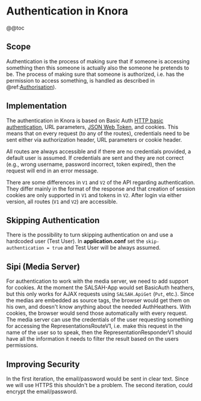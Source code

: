 <!---
Copyright © 2015-2018 the contributors (see Contributors.md).

This file is part of Knora.

Knora is free software: you can redistribute it and/or modify
it under the terms of the GNU Affero General Public License as published
by the Free Software Foundation, either version 3 of the License, or
(at your option) any later version.

Knora is distributed in the hope that it will be useful,
but WITHOUT ANY WARRANTY; without even the implied warranty of
MERCHANTABILITY or FITNESS FOR A PARTICULAR PURPOSE.  See the
GNU Affero General Public License for more details.

You should have received a copy of the GNU Affero General Public
License along with Knora.  If not, see <http://www.gnu.org/licenses/>.
-->

# Authentication in Knora

@@toc

## Scope

Authentication is the process of making sure that if someone is
accessing something then this someone is actually also the someone he
pretends to be. The process of making sure that someone is authorized,
i.e. has the permission to access something, is handled as described in
@ref:[Authorisation](../../../02-knora-ontologies/knora-base.md#authorisation)).

## Implementation

The authentication in Knora is based on Basic Auth [HTTP basic
authentication](https://en.wikipedia.org/wiki/Basic_access_authentication),
URL parameters, [JSON Web Token](https://jwt.io), and cookies. This means
that on every request (to any of the routes), credentials need to be
sent either via authorization header, URL parameters or cookie header.

All routes are always accessible and if there are no credentials
provided, a default user is assumed. If credentials are sent and they
are not correct (e.g., wrong username, password incorrect, token
expired), then the request will end in an error message.

There are some differences in `V1` and `V2` of the API regarding
authentication. They differ mainly in the format of the response and
that creation of session cookies are only supported in `V1` and tokens
in `V2`. After login via either version, all routes (`V1` and `V2`) are
accessible.

## Skipping Authentication

There is the possibility to turn skipping authentication on and use a
hardcoded user (Test User). In **application.conf** set the
`skip-authentication = true` and Test User will be always assumed.

## Sipi (Media Server)

For authentication to work with the media server, we need to add support
for cookies. At the moment the SALSAH-App would set BasicAuth heathers,
but this only works for AJAX requests using `SALSAH.ApiGet` (`Put`,
etc.). Since the medias are embedded as source tags, the browser would
get them on his own, and doesn't know anything about the needed
AuthHeathers. With cookies, the browser would send those automatically
with every request. The media server can use the credentials of the user
requesting something for accessing the RepresentationsRouteV1, i.e. make
this request in the name of the user so to speak, then the
RepresentationResponderV1 should have all the information it needs to
filter the result based on the users permissions.

## Improving Security

In the first iteration, the email/password would be sent in clear text.
Since we will use HTTPS this shouldn't be a problem. The second
iteration, could encrypt the email/password.
